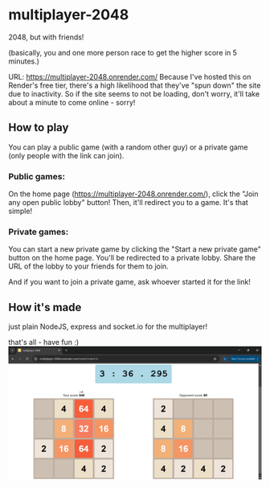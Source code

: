 # multiplayer-2048
2048, but with friends!

(basically, you and one more person race to get the higher score in 5 minutes.)

URL: https://multiplayer-2048.onrender.com/
Because I've hosted this on Render's free tier, there's a high likelihood that they've "spun down" the site due to inactivity. So if the site seems to not be loading, don't worry, it'll take about a minute to come online - sorry!

## How to play
You can play a public game (with a random other guy) or a private game (only people with the link can join).
### Public games:
On the home page (https://multiplayer-2048.onrender.com/), click the "Join any open public lobby" button! Then, it'll redirect you to a game. It's that simple!
### Private games:
You can start a new private game by clicking the "Start a new private game" button on the home page. You'll be redirected to a private lobby. Share the URL of the lobby to your friends for them to join.

And if you want to join a private game, ask whoever started it for the link!

## How it's made
just plain NodeJS, express and socket.io for the multiplayer!

that's all - have fun :)
![screenshot](screenshots/screenshot.png)
